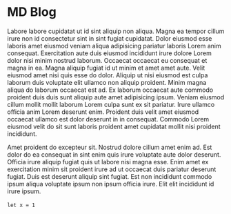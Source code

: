 # MD Blog

  Labore labore cupidatat ut id sint aliquip non aliqua. Magna ea tempor
  cillum irure non id consectetur sint in sint fugiat cupidatat. Dolor
  eiusmod esse laboris amet eiusmod veniam aliqua adipisicing pariatur
  laboris Lorem anim consequat. Exercitation aute duis eiusmod incididunt
  irure dolore Lorem dolor nisi minim nostrud laborum. Occaecat occaecat eu
  consequat et magna in ea. Magna aliquip fugiat id ut minim et amet amet
  aute. Velit eiusmod amet nisi quis esse do dolor. Aliquip ut nisi eiusmod
  est culpa laborum duis voluptate elit ullamco non aliquip proident. Minim
  magna aliqua do laborum occaecat est ad. Ex laborum occaecat aute commodo
  proident duis duis sunt aliquip aute amet adipisicing ipsum. Veniam
  eiusmod cillum mollit mollit laborum Lorem culpa sunt ex sit pariatur.
  Irure ullamco officia anim Lorem deserunt enim. Proident duis velit amet
  eiusmod occaecat ullamco est dolor deserunt in in consequat. Commodo Lorem
  eiusmod velit do sit sunt laboris proident amet cupidatat mollit nisi
  proident incididunt.
  
  Amet proident do excepteur sit. Nostrud dolore cillum amet enim ad. Est
  dolor do ea consequat in sint enim quis irure voluptate aute dolor
  deserunt. Officia irure aliquip fugiat quis ut labore nisi magna esse.
  Enim amet ex exercitation minim sit proident irure ad ut occaecat duis
  pariatur deserunt fugiat. Duis est deserunt aliquip sint fugiat. Est non
  incididunt commodo ipsum aliqua voluptate ipsum non ipsum officia irure.
  Elit elit incididunt id irure ipsum.

<Code>let x = 1</Code>
<Math> x = 1</Math>

